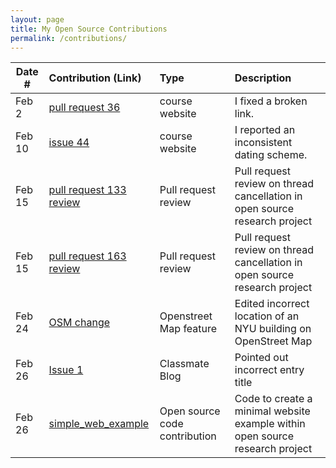 ```yaml
---
layout: page
title: My Open Source Contributions
permalink: /contributions/
---
```


<!--
Type of the contribution should be "Wikipedia edit", "OpenStreet Map feature", "Documentation", "Course website", "Blog",
"Browser Add-on", etc.

The description should include a brief summary of what you did.

The link should bring us to a public page that shows your contribution. 

Replace the first row with your own contribution. 

-->





| Date #       | Contribution (Link)  | Type  | Description |
|---|:---|:---|:---|
| Feb 2   | [pull request 36](https://github.com/joannakl/ossd/pull/36)  | course website    |   I fixed a broken link.    |
| Feb 10    | [issue 44](https://github.com/joannakl/ossd/issues/44)    | course website    | I reported an inconsistent dating scheme.     |
| Feb 15    | [pull request 133 review](https://github.com/Lind-Project/native_client/pull/133)    | Pull request review    | Pull request review on thread cancellation in open source research project     |
| Feb 15    | [pull request 163 review](https://github.com/Lind-Project/safeposix-rust/pull/163)    | Pull request review    | Pull request review on thread cancellation in open source research project     |
| Feb 24    | [OSM change](https://www.openstreetmap.org/changeset/132979770) | Openstreet Map feature | Edited incorrect location of an NYU building on OpenStreet Map |
| Feb 26    | [Issue 1](https://github.com/ossd-s23/dinanz-weekly/issues/1) | Classmate Blog | Pointed out incorrect entry title |
| Feb 26    | [simple\_web\_example](https://github.com/Lind-Project/lind_project/tree/simple_web_example) | Open source code contribution | Code to create a minimal website example within open source research project |
